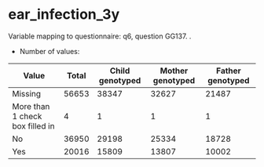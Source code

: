 # ear_infection_3y
Variable mapping to questionnaire: q6, question GG137.
.
- Number of values:

| Value | Total | Child genotyped | Mother genotyped | Father genotyped |
| ----- | ----- | --------------- | ---------------- | ---------------- |
| Missing | 56653 | 38347 | 32627 | 21487 |
| More than 1 check box filled in | 4 | 1 | 1 |1 |
| No | 36950 | 29198 | 25334 |18728 |
| Yes | 20016 | 15809 | 13807 |10002 |



